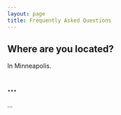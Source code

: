 ```yaml
---
layout: page
title: Frequently Asked Questions
---
```


## Where are you located?

In Minneapolis.

## ...

...
